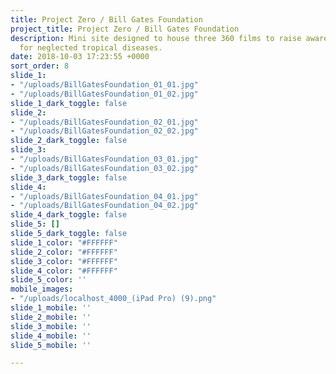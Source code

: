 ```yaml
---
title: Project Zero / Bill Gates Foundation
project_title: Project Zero / Bill Gates Foundation
description: Mini site designed to house three 360 films to raise awareness and donations
  for neglected tropical diseases.
date: 2018-10-03 17:23:55 +0000
sort_order: 8
slide_1:
- "/uploads/BillGatesFoundation_01_01.jpg"
- "/uploads/BillGatesFoundation_01_02.jpg"
slide_1_dark_toggle: false
slide_2:
- "/uploads/BillGatesFoundation_02_01.jpg"
- "/uploads/BillGatesFoundation_02_02.jpg"
slide_2_dark_toggle: false
slide_3:
- "/uploads/BillGatesFoundation_03_01.jpg"
- "/uploads/BillGatesFoundation_03_02.jpg"
slide_3_dark_toggle: false
slide_4:
- "/uploads/BillGatesFoundation_04_01.jpg"
- "/uploads/BillGatesFoundation_04_02.jpg"
slide_4_dark_toggle: false
slide_5: []
slide_5_dark_toggle: false
slide_1_color: "#FFFFFF"
slide_2_color: "#FFFFFF"
slide_3_color: "#FFFFFF"
slide_4_color: "#FFFFFF"
slide_5_color: ''
mobile_images:
- "/uploads/localhost_4000_(iPad Pro) (9).png"
slide_1_mobile: ''
slide_2_mobile: ''
slide_3_mobile: ''
slide_4_mobile: ''
slide_5_mobile: ''

---
```

